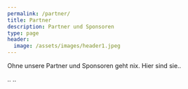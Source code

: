 ```yaml
---
permalink: /partner/
title: Partner
description: Partner und Sponsoren
type: page
header:
  image: /assets/images/header1.jpeg
---
```


Ohne unsere Partner und Sponsoren geht nix. Hier sind sie..


..
..
